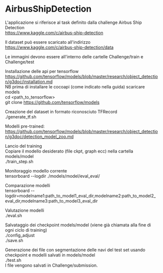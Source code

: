 # AirbusShipDetection

L'applicazione si riferisce al task definito dalla challenge Airbus Ship Detection  
https://www.kaggle.com/c/airbus-ship-detection  

Il dataset può essere scaricato all'indirizzo  
https://www.kaggle.com/c/airbus-ship-detection/data  

Le immagini devono essere all'interno delle cartelle Challenge/train e Challenge/test

Installazione delle api per tensorflow  
https://github.com/tensorflow/models/blob/master/research/object_detection/g3doc/installation.md  
NB prima di installare le cocoapi (come indicato nella guida) scaricare models  
cd <path_to_tensorflow>  
git clone https://github.com/tensorflow/models  
  
Creazione del dataset in formato riconosciuto TFRecord  
./generate_tf.sh  
  
Modelli pre-trained:  
https://github.com/tensorflow/models/blob/master/research/object_detection/g3doc/detection_model_zoo.md  
  
Lancio del training  
Copiare il modello desiderato (file ckpt, graph ecc) nella cartella models/model  
./train_step.sh  
  
Monitoraggio modello corrente  
tensorboard --logdir ./models/model/eval_eval/  
  
Comparazione modelli  
tensorboard --logdir=modelname1:path_to_model1_eval_dir,modelname2:path_to_model2_eval_dir,modelname3:path_to_model3_eval_dir  

Valutazione modelli  
./eval.sh  
  
Salvataggio dei checkpoint models/model (viene già chiamata alla fine di ogni ciclo di training)  
./config_adjust  
./save.sh  
  
Generazione dei file con segmentazione delle navi del test set usando checkpoint e modelli salvati in models/model  
./test.sh  
I file vengono salvati in Challenge/submission.  
